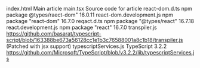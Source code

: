 index.html  Main article
main.tsx  Source code for article
react-dom.d.ts  npm package @types/raect-dom" 16.0.11
react-dom.development.js  npm package "react-dom" 16.7.0
reqact.d.ts  npm package "@types/react" 16.7.18
react.development.js  npm package "react" 16.7.0
transpiler.js  <https://github.com/basarat/typescript-script/blob/163388be673a56128cc1e1b3c76588001a8c1b18/transpiler.js> (Patched with jsx support)
typescriptServices.js  TypeScript 3.2.2 <https://github.com/Microsoft/TypeScript/blob/v3.2.2/lib/typescriptServices.js>
